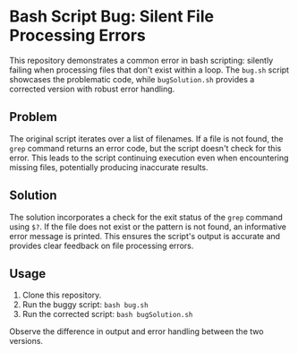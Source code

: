 # Bash Script Bug: Silent File Processing Errors

This repository demonstrates a common error in bash scripting: silently failing when processing files that don't exist within a loop.  The `bug.sh` script showcases the problematic code, while `bugSolution.sh` provides a corrected version with robust error handling.

## Problem

The original script iterates over a list of filenames.  If a file is not found, the `grep` command returns an error code, but the script doesn't check for this error.  This leads to the script continuing execution even when encountering missing files, potentially producing inaccurate results.

## Solution

The solution incorporates a check for the exit status of the `grep` command using `$?`. If the file does not exist or the pattern is not found, an informative error message is printed.  This ensures the script's output is accurate and provides clear feedback on file processing errors.

## Usage

1. Clone this repository.
2. Run the buggy script: `bash bug.sh`
3. Run the corrected script: `bash bugSolution.sh`

Observe the difference in output and error handling between the two versions.